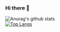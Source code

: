 ### Hi there 👋
![Anurag's github stats](https://github-readme-stats.vercel.app/api?username=dcancelas&show_icons=true&theme=radical)[
<br/>
![Top Langs](https://github-readme-stats.vercel.app/api/top-langs/?username=dcancelas&theme=radical)](https://github.com/anuraghazra/github-readme-stats)
